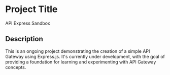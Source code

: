 # Project Title

API Express Sandbox

## Description

This is an ongoing project demonstrating the creation of a simple API Gateway using Express.js. It's currently under development, with the goal of providing a foundation for learning and experimenting with API Gateway concepts.
